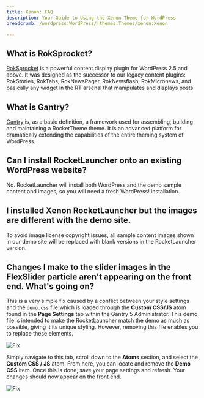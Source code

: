 ```yaml
---
title: Xenon: FAQ
description: Your Guide to Using the Xenon Theme for WordPress
breadcrumb: /wordpress:WordPress/!themes:Themes/xenon:Xenon

---
```


What is RokSprocket?
-----

[RokSprocket][roksprocket] is a powerful content display plugin for WordPress 2.5 and above. It was designed as the successor to our legacy content plugins: RokStories, RokTabs, RokNewsPager, RokNewsflash, RokMicronews, and basically any widget in the RT arsenal that manipulates and displays posts.

What is Gantry?
-----

[Gantry][gantry] is, as a basic definition, a framework used for assembling, building and maintaining a RocketTheme theme. It is an advanced platform for dramatically extending the capabilities of the entire theming system of WordPress.

Can I install RocketLauncher onto an existing WordPress website?
-----

No. RocketLauncher will install both WordPress and the demo sample content and images, so you will need a fresh WordPress! installation.

I installed Xenon RocketLauncher but the images are different with the demo site.
-----

To avoid image license copyright issues, all sample content images shown in our demo site will be replaced with blank versions in the RocketLauncher version.

## Changes I make to the slider images in the FlexSlider particle aren't appearing on the front end. What's going on?

This is a very simple fix caused by a conflict between your style settings and the `demo.css` file which is loaded through the **Custom CSS/JS** atom found in the **Page Settings** tab within the Gantry 5 Administrator. This demo file is intended to make the RocketLauncher match the demo as much as possible, giving it its unique styling. However, removing this file enables you to replace these elements.

![Fix](assets/custom_atom_1.png)

Simply navigate to this tab, scroll down to the **Atoms** section, and select the **Custom CSS / JS** atom. From here, you can locate and remove the **Demo CSS** item. Once this is done, save your page settings and refresh. Your changes should now appear on the front end.

![Fix](assets/custom_atom_2.png)

[gantry]: http://gantry.org/
[forum]: http://www.rockettheme.com/forum/wordpress-theme-xenon
[roksprocket]: http://www.rockettheme.com/wordpress/plugins/roksprocket